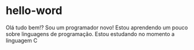 # hello-word
Olá tudo bem!?
Sou um programador novo!
Estou aprendendo um pouco sobre linguagens de programação.
Estou estudando no momento a linguagem C
